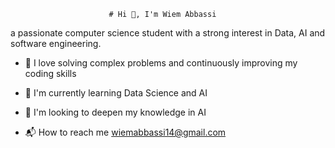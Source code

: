                           # Hi 👋, I'm Wiem Abbassi

a passionate computer science student with a strong interest in Data, AI and software engineering.

- 🔭 I love solving complex problems and continuously improving my coding skills

- 🌱 I'm currently learning Data Science and AI

- 👥 I'm looking to deepen my knowledge in AI

- 📬 How to reach me [wiemabbassi14@gmail.com](mailto:wiemabbassi14@gmail.com)

